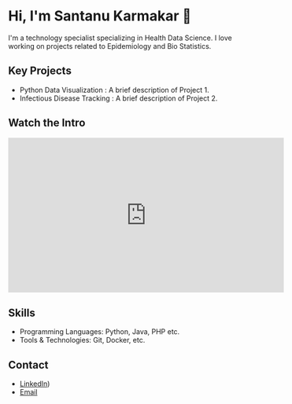 # Hi, I'm Santanu Karmakar 👋

I'm a technology specialist specializing in Health Data Science. I love working on projects related to Epidemiology and Bio Statistics.

## Key Projects
- Python Data Visualization : A brief description of Project 1.
- Infectious Disease Tracking : A brief description of Project 2.

## Watch the Intro 
<iframe width="560" height="315" src="https://www.youtube.com/embed/wk5bUUyEFSc" frameborder="0" allowfullscreen></iframe>

## Skills
- Programming Languages: Python, Java, PHP etc.
- Tools & Technologies: Git, Docker, etc.

## Contact
- [LinkedIn](https://www.linkedin.com/in/santanukarmakar/))
- [Email](mailto:fromsantanu@gmailcom)
